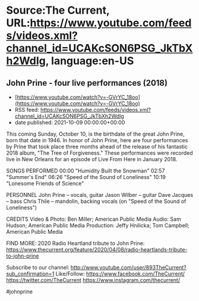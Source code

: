 # Source:The Current, URL:https://www.youtube.com/feeds/videos.xml?channel_id=UCAKcSON6PSG_JkTbXh2WdIg, language:en-US

## John Prine - four live performances (2018)
 - [https://www.youtube.com/watch?v=-GVrYC_18oo](https://www.youtube.com/watch?v=-GVrYC_18oo)
 - RSS feed: https://www.youtube.com/feeds/videos.xml?channel_id=UCAKcSON6PSG_JkTbXh2WdIg
 - date published: 2021-10-09 00:00:00+00:00

This coming Sunday, October 10, is the birthdate of the great John Prine, born that date in 1946. In honor of John Prine, here are four performances by Prine that took place three months ahead of the release of his fantastic 2018 album, "The Tree of Forgiveness." These performances were recorded live in New Orleans for an episode of Live From Here in January 2018.

SONGS PERFORMED
00:00 "Humidity Built the Snowman"
02:57 "Summer's End"
06:26 "Speed of the Sound of Loneliness"
10:19 "Lonesome Friends of Science"

PERSONNEL
John Prine – vocals, guitar
Jason Wilber – guitar
Dave Jacques – bass
Chris Thile – mandolin, backing vocals (on "Speed of the Sound of Loneliness")

CREDITS
Video & Photo: Ben Miller; American Public Media
Audio: Sam Hudson; American Public Media
Production: Jeffy Hnilicka; Tom Campbell; American Public Media

FIND MORE:
2020 Radio Heartland tribute to John Prine: https://www.thecurrent.org/feature/2020/04/08/radio-heartlands-tribute-to-john-prine

Subscribe to our channel:
http://www.youtube.com/user/893TheCurrent?sub_confirmation=1
Like/Follow:
https://www.facebook.com/TheCurrent/
https://twitter.com/TheCurrent
https://www.instagram.com/thecurrent/

#johnprine


